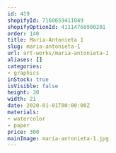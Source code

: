 ```yaml
---
id: 419
shopifyId: 7160659411049
shopifyOptionId: 41114768900201
order: 140
title: Maria-Antonieta 1
slug: maria-antonieta-1
url: art-works/maria-antonieta-1
aliases: []
categories:
- graphics
inStock: true
isVisible: false
height: 30
width: 21
date: 2020-01-01T00:00:00Z
materials:
- watercolor
- paper
price: 300
mainImage: maria-antonieta-1.jpg
---
```

